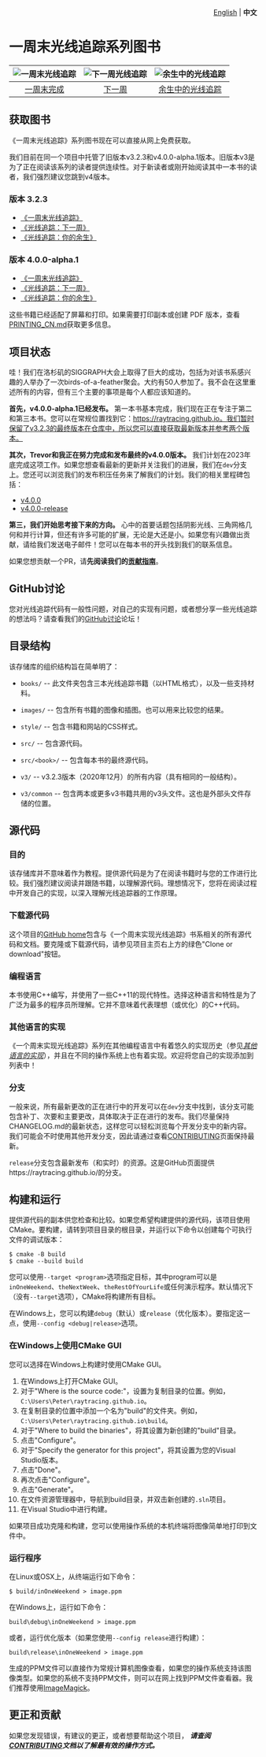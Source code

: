 <p align="right">
   <a href="./README.md">English</a> | <strong>中文</strong>
</p>

一周末光线追踪系列图书
====================================================================================================

| ![一周末光线追踪][cover1] | ![下一周光线追踪][cover2] | ![余生中的光线追踪][cover3] |
|:----------------------------:|:---------------------------:|:-----------------------------------:|
|   [一周末完成][book1]    |   [下一周][book2]    |   [余生中的光线追踪][book3]    |


获取图书
------------------
《一周末光线追踪》系列图书现在可以直接从网上免费获取。

我们目前在同一个项目中托管了旧版本v3.2.3和v4.0.0-alpha.1版本。旧版本v3是为了正在阅读该系列的读者提供连续性。对于新读者或刚开始阅读其中一本书的读者，我们强烈建议您跳到v4版本。

### 版本 3.2.3
  - [《一周末光线追踪》][web1-v3]
  - [《光线追踪：下一周》][web2-v3]
  - [《光线追踪：你的余生》][web3-v3]

### 版本 4.0.0-alpha.1

  - [《一周末光线追踪》][web1]
  - [《光线追踪：下一周》][web2]
  - [《光线追踪：你的余生》][web3]

这些书籍已经适配了屏幕和打印。如果需要打印副本或创建 PDF 版本，查看[PRINTING_CN.md][]获取更多信息。


项目状态
---------------
哇！我们在洛杉矶的SIGGRAPH大会上取得了巨大的成功，包括为对该书系感兴趣的人举办了一次birds-of-a-feather聚会。大约有50人参加了。我不会在这里重述所有的内容，但有三个主要的事项是每个人都应该知道的。

**首先，v4.0.0-alpha.1已经发布。** 第一本书基本完成，我们现在正在专注于第二和第三本书。您可以在常规位置找到它：https://raytracing.github.io。我们暂时保留了v3.2.3的最终版本在仓库中，所以您可以直接获取最新版本并参考两个版本。

**其次，Trevor和我正在努力完成和发布最终的v4.0.0版本。** 我们计划在2023年底完成这项工作。如果您想查看最新的更新并关注我们的进展，我们在`dev`分支上。您还可以浏览我们的发布积压任务来了解我们的计划。我们的相关里程碑包括：

  - [v4.0.0](https://github.com/RayTracing/raytracing.github.io/milestone/16)
  - [v4.0.0-release](https://github.com/RayTracing/raytracing.github.io/milestone/19)

**第三，我们开始思考接下来的方向。** 心中的首要话题包括阴影光线、三角网格几何和并行计算，但还有许多可能的扩展，无论是大还是小。如果您有兴趣做出贡献，请给我们发送电子邮件！您可以在每本书的开头找到我们的联系信息。

如果您想贡献一个PR，请**先阅读我们的[贡献指南][CONTRIBUTING]**。


GitHub讨论
------------------
您对光线追踪代码有一般性问题，对自己的实现有问题，或者想分享一些光线追踪的想法吗？请查看我们的[GitHub讨论][discussions]论坛！


目录结构
-------------------
该存储库的组织结构旨在简单明了：

  - `books/` --
    此文件夹包含三本光线追踪书籍（以HTML格式），以及一些支持材料。

  - `images/` --
    包含所有书籍的图像和插图。也可以用来比较您的结果。

  - `style/` --
    包含书籍和网站的CSS样式。

  - `src/` --
    包含源代码。

  - `src/<book>/` --
    包含每本书的最终源代码。

  - `v3/` --
    v3.2.3版本（2020年12月）的所有内容（具有相同的一般结构）。

  - `v3/common` --
    包含两本或更多v3书籍共用的v3头文件。这也是外部头文件存储的位置。


源代码
-----------
### 目的
该存储库并不意味着作为教程。提供源代码是为了在阅读书籍时与您的工作进行比较。我们强烈建议阅读并跟随书籍，以理解源代码。理想情况下，您将在阅读过程中开发自己的实现，以深入理解光线追踪器的工作原理。

### 下载源代码
这个项目的[GitHub home][]包含与《一个周末实现光线追踪》书系相关的所有源代码和文档。要克隆或下载源代码，请参见项目主页右上方的绿色"Clone or download"按钮。

### 编程语言
本书使用C++编写，并使用了一些C++11的现代特性。选择这种语言和特性是为了广泛为最多的程序员所理解。它并不意味着代表理想（或优化）的C++代码。

### 其他语言的实现
《一个周末实现光线追踪》系列在其他编程语言中有着悠久的实现历史（参见[_其他语言的实现_][implementations]），并且在不同的操作系统上也有着实现。欢迎将您自己的实现添加到列表中！

### 分支
一般来说，所有最新更改的正在进行中的开发可以在`dev`分支中找到，该分支可能包含补丁、次要和主要更改，具体取决于正在进行的发布。我们尽量保持CHANGELOG.md的最新状态，这样您可以轻松浏览每个开发分支中的新内容。我们可能会不时使用其他开发分支，因此请通过查看[CONTRIBUTING][]页面保持最新。

`release`分支包含最新发布（和实时）的资源。这是GitHub页面提供https://raytracing.github.io/的分支。


构建和运行
---------------------
提供源代码的副本供您检查和比较。如果您希望构建提供的源代码，该项目使用CMake。要构建，请转到项目目录的根目录，并运行以下命令以创建每个可执行文件的调试版本：

    $ cmake -B build
    $ cmake --build build

您可以使用`--target <program>`选项指定目标，其中program可以是`inOneWeekend`、`theNextWeek`、`theRestOfYourLife`或任何演示程序。默认情况下（没有`--target`选项），CMake将构建所有目标。

在Windows上，您可以构建`debug`（默认）或`release`（优化版本）。要指定这一点，使用`--config <debug|release>`选项。


### 在Windows上使用CMake GUI
您可以选择在Windows上构建时使用CMake GUI。

1. 在Windows上打开CMake GUI。
2. 对于"Where is the source code:"，设置为复制目录的位置。例如，`C:\Users\Peter\raytracing.github.io`。
3. 在复制目录的位置中添加一个名为"build"的文件夹。例如，`C:\Users\Peter\raytracing.github.io\build`。
4. 对于"Where to build the binaries"，将其设置为新创建的"build"目录。
5. 点击"Configure"。
6. 对于"Specify the generator for this project"，将其设置为您的Visual Studio版本。
7. 点击"Done"。
8. 再次点击"Configure"。
9. 点击"Generate"。
10. 在文件资源管理器中，导航到build目录，并双击新创建的`.sln`项目。
11. 在Visual Studio中进行构建。

如果项目成功克隆和构建，您可以使用操作系统的本机终端将图像简单地打印到文件中。


### 运行程序

在Linux或OSX上，从终端运行如下命令：

    $ build/inOneWeekend > image.ppm

在Windows上，运行如下命令：

    build\debug\inOneWeekend > image.ppm

或者，运行优化版本（如果您使用`--config release`进行构建）：

    build\release\inOneWeekend > image.ppm

生成的PPM文件可以直接作为常规计算机图像查看，如果您的操作系统支持该图像类型。如果您的系统不支持PPM文件，则可以在网上找到PPM文件查看器。我们推荐使用[ImageMagick][]。


更正和贡献
----------------------------
如果您发现错误，有建议的更正，或者想要帮助这个项目，
_**请查阅[CONTRIBUTING][]文档以了解最有效的操作方式。**_



[book1]:           books/RayTracingInOneWeekend_cn.html
[book2]:           books/RayTracingTheNextWeek_cn.html
[book3]:           books/RayTracingTheRestOfYourLife.html
[CONTRIBUTING]:    CONTRIBUTING.md
[cover1]:          images/cover/CoverRTW1-small.jpg
[cover2]:          images/cover/CoverRTW2-small.jpg
[cover3]:          images/cover/CoverRTW3-small.jpg
[discussions]:     https://github.com/RayTracing/raytracing.github.io/discussions/
[GitHub home]:     https://github.com/RayTracing/raytracing.github.io/
[ImageMagick]:     https://imagemagick.org/
[implementations]: https://github.com/RayTracing/raytracing.github.io/wiki/Implementations
[milestone 16]:    https://github.com/RayTracing/raytracing.github.io/milestone/16
[milestone 19]:    https://github.com/RayTracing/raytracing.github.io/milestone/19
[PRINTING_CN.md]:  PRINTING_CN.md
[v3.2.3]:          https://github.com/RayTracing/raytracing.github.io/releases/tag/v3.2.3
[web1]:            https://raytracing.github.io/books/RayTracingInOneWeekend.html
[web1-v3]:         https://raytracing.github.io/books/v3/RayTracingInOneWeekend.html
[web2]:            https://raytracing.github.io/books/RayTracingTheNextWeek.html
[web2-v3]:         https://raytracing.github.io/books/v3/RayTracingTheNextWeek.html
[web3]:            https://raytracing.github.io/books/RayTracingTheRestOfYourLife.html
[web3-v3]:         https://raytracing.github.io/books/v3/RayTracingTheRestOfYourLife.html